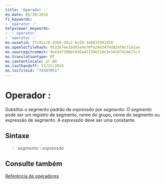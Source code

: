 ```yaml
---
title: 'Operador :'
ms.date: 08/30/2018
f1_keywords:
- 'operator :'
helpviewer_keywords:
- ': operator'
- 'operator :'
ms.assetid: 37c02c10-d3b0-44c2-bc69-3e8837991920
ms.openlocfilehash: 053267ee10d65a4e70fb24e3479d824f8c71d1aa
ms.sourcegitcommit: 9ee5df398bfd30a42739632de3e165874cb675c3
ms.translationtype: MT
ms.contentlocale: pt-BR
ms.lasthandoff: 11/22/2019
ms.locfileid: "74397051"
---
```

# <a name="operator-"></a>Operador :

Substitui o segmento padrão de *expressão* por *segmento*. O *segmento* pode ser um registro de segmento, nome do grupo, nome do segmento ou expressão de segmento. A *expressão* deve ser uma constante.

## <a name="syntax"></a>Sintaxe

> *segmento* **:** *expressão*

## <a name="see-also"></a>Consulte também

[Referência de operadores](operators-reference.md)
